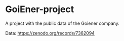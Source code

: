 # GoiEner-project
A project with the public data of the Goiener company.

Data: https://zenodo.org/records/7362094
